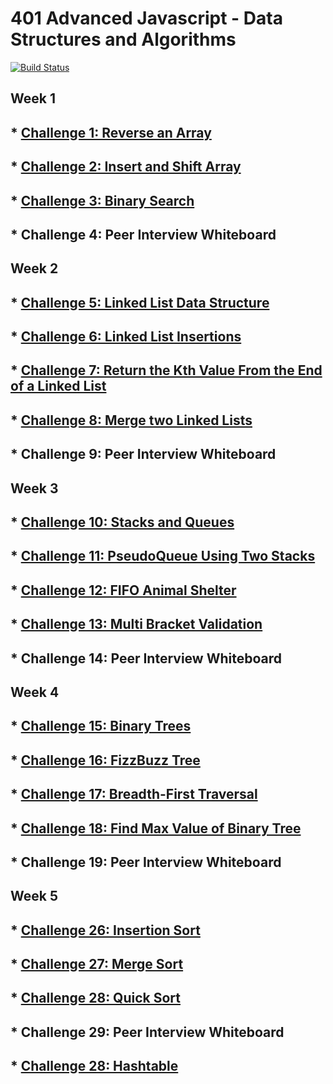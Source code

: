 # 401 Advanced Javascript - Data Structures and Algorithms

[![Build Status](https://travis-ci.org/colosrjones-401d4/data-structures-and-algorithms.svg?branch=master)](https://travis-ci.org/colosrjones-401d4/data-structures-and-algorithms)

## Week 1

## * [Challenge 1: Reverse an Array](https://github.com/colosrjones-401d4/data-structures-and-algorithms/tree/master/challenges/arrayReverse)

## * [Challenge 2: Insert and Shift Array](https://github.com/colosrjones-401d4/data-structures-and-algorithms/tree/master/challenges/arrayShift)

## * [Challenge 3: Binary Search](https://github.com/colosrjones-401d4/data-structures-and-algorithms/tree/master/challenges/arrayBinarySearch)

## * Challenge 4: Peer Interview Whiteboard 

## Week 2

## * [Challenge 5: Linked List Data Structure](https://github.com/colosrjones-401d4/data-structures-and-algorithms/tree/master/Data-Structures/linkedList)

## * [Challenge 6: Linked List Insertions](./readmes/ll_insertions.md)

## * [Challenge 7: Return the Kth Value From the End of a Linked List](https://github.com/colosrjones-401d4/data-structures-and-algorithms/tree/master/ll-kth-from-end)

## * [Challenge 8: Merge two Linked Lists](https://github.com/colosrjones-401d4/data-structures-and-algorithms/tree/master/llMerge)

## * Challenge 9: Peer Interview Whiteboard 

## Week 3

## * [Challenge 10: Stacks and Queues](https://github.com/colosrjones-401d4/data-structures-and-algorithms/tree/master/stacksAndQueues)

## * [Challenge 11: PseudoQueue Using Two Stacks](https://github.com/colosrjones-401d4/data-structures-and-algorithms/tree/master/queueWithStacks)

## * [Challenge 12: FIFO Animal Shelter](https://github.com/colosrjones-401d4/data-structures-and-algorithms/tree/master/challenges/fifoAnimalShelter)

## * [Challenge 13: Multi Bracket Validation](https://github.com/colosrjones-401d4/data-structures-and-algorithms/tree/master/challenges/multiBracketValidation)

## * Challenge 14: Peer Interview Whiteboard 

## Week 4

## * [Challenge 15: Binary Trees](https://github.com/colosrjones-401d4/data-structures-and-algorithms/tree/master/tree)

## * [Challenge 16: FizzBuzz Tree](https://github.com/colosrjones-401d4/data-structures-and-algorithms/tree/master/challenges/fizzBuzzTree)

## * [Challenge 17: Breadth-First Traversal](https://github.com/colosrjones-401d4/data-structures-and-algorithms/tree/master/challenges/breadth-first)

## * [Challenge 18: Find Max Value of Binary Tree](https://github.com/colosrjones-401d4/data-structures-and-algorithms/tree/master/challenges/find-maximum-binary-tree)

## * Challenge 19: Peer Interview Whiteboard 

## Week 5

## * [Challenge 26: Insertion Sort](https://github.com/colosrjones-401d4/data-structures-and-algorithms/tree/insertionsort/challenges/insertion-sort)

## * [Challenge 27: Merge Sort](https://github.com/colosrjones-401d4/data-structures-and-algorithms/tree/mergesort/challenges/mergesort)

## * [Challenge 28: Quick Sort](https://github.com/colosrjones-401d4/data-structures-and-algorithms/tree/quicksort/challenges/quicksort)

## * Challenge 29: Peer Interview Whiteboard 

## * [Challenge 28: Hashtable](https://github.com/colosrjones-401d4/data-structures-and-algorithms/tree/hashtable/challenges/hashtable)


